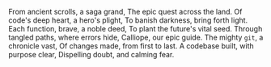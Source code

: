 From ancient scrolls, a saga grand,
The epic quest across the land.
Of code's deep heart, a hero's plight,
To banish darkness, bring forth light.
Each function, brave, a noble deed,
To plant the future's vital seed.
Through tangled paths, where errors hide,
Calliope, our epic guide.
The mighty `git`, a chronicle vast,
Of changes made, from first to last.
A codebase built, with purpose clear,
Dispelling doubt, and calming fear.

